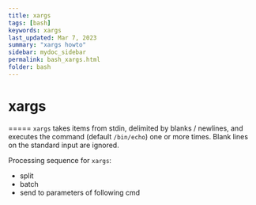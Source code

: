 ```yaml
---
title: xargs
tags: [bash]
keywords: xargs 
last_updated: Mar 7, 2023
summary: "xargs howto"
sidebar: mydoc_sidebar
permalink: bash_xargs.html
folder: bash
---
```


# xargs
=====
`xargs` takes items from stdin, delimited by blanks / newlines, and executes the command (default `/bin/echo`) one or more times. Blank lines on the standard input are ignored.

Processing sequence for `xargs`:
* split 
* batch
* send to parameters of following cmd
